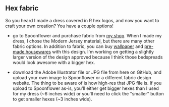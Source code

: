 ## Hex fabric

So you heard I made a dress covered in R hex logos, and now you want to craft your own creation? You have a couple options!

- go to Spoonflower and purchase fabric from [my shop](https://www.spoonflower.com/profiles/ameliamn). When I made my dress, I chose the Modern Jersey material, but there are many other fabric options. In addition to fabric, you can buy [wallpaper](https://www.spoonflower.com/wallpaper/8922748-r-hex-fabric-small-hexes-by-ameliamn) and [pre-made housewares](https://www.spoonflower.com/en/products/8922748) with this design. I'm working on getting a slightly larger version of the design approved because I think those bedspreads would look awesome with a bigger hex. 

- download the Adobe Illustrator file or JPG file from here on GitHub, and upload your own image to Spoonflower or a different fabric design website. The thing to be aware of is how high-res that JPG file is. If you upload to Spoonflower as-is, you'll either get bigger hexes than I used for my dress (~6 inches wide) or you'll need to click the "smaller" button to get smaller hexes (~3 inches wide). 



